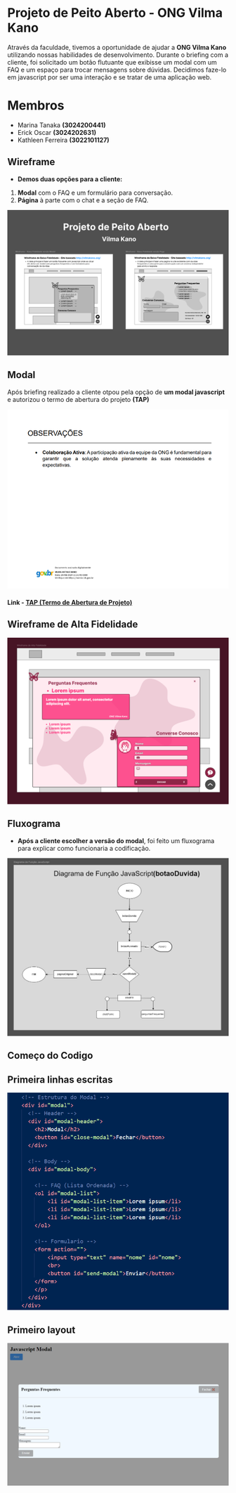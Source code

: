 # Projeto de Peito Aberto - ONG Vilma Kano

Através da faculdade, tivemos a oportunidade de ajudar a **ONG Vilma Kano** utilizando nossas habilidades de desenvolvimento. Durante o briefing com a cliente, foi solicitado um botão flutuante que exibisse um modal com um FAQ e um espaço para trocar mensagens sobre dúvidas.
Decidimos faze-lo em javascript por ser uma interação e se tratar de uma aplicação web.

# Membros

- Marina Tanaka **(3024200441)**
- Erick Oscar **(3024202631)**
- Kathleen Ferreira **(3022101127)**

## Wireframe

- **Demos duas opções para a cliente:**

1. **Modal** com o FAQ e um formulário para conversação.
2. **Página** à parte com o chat e a seção de FAQ.

![Primeiro Wireframe](./assets/images/readme/wireframe-baixa-fidelidade.png)

## Modal

Após briefing realizado a cliente otpou pela opção de **um modal javascript** e autorizou o termo de abertura do projeto **(TAP)**

![Assinatura da Cliente](./assets/images/readme/assinatura-vilma.png)

#### Link - [TAP (Termo de Abertura de Projeto)](TAP_TERMO_DE_ABERTURA_DE_PROJETO_assinado.pdf)

## Wireframe de Alta Fidelidade

![Primeira Ideia](./assets/images/readme/wireframe-alta-fidelidade.png)

## Fluxograma

- **Após a cliente escolher a versão do modal**, foi feito um fluxograma para explicar como funcionaria a codificação.

![Fluxograma](./assets/images/readme/fluxograma-da-funcao-JavaScript.jpg)

## Começo do Codigo

## Primeira linhas escritas

![](./assets/images/readme/01.png)

## Primeiro layout

![](./assets/images/readme/02.png)
